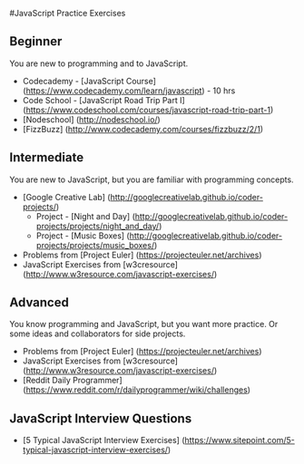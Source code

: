 #JavaScript Practice Exercises

## Beginner
You are new to programming and to JavaScript.
- Codecademy - [JavaScript Course] (https://www.codecademy.com/learn/javascript) - 10 hrs
- Code School - [JavaScript Road Trip Part I] (https://www.codeschool.com/courses/javascript-road-trip-part-1)
- [Nodeschool] (http://nodeschool.io/)
- [FizzBuzz] (http://www.codecademy.com/courses/fizzbuzz/2/1)

## Intermediate
You are new to JavaScript, but you are familiar with programming concepts.

- [Google Creative Lab] (http://googlecreativelab.github.io/coder-projects/)
  - Project - [Night and Day] (http://googlecreativelab.github.io/coder-projects/projects/night_and_day/)
  - Project - [Music Boxes] (http://googlecreativelab.github.io/coder-projects/projects/music_boxes/)
- Problems from [Project Euler] (https://projecteuler.net/archives)
- JavaScript Exercises from [w3cresource] (http://www.w3resource.com/javascript-exercises/)

## Advanced
You know programming and JavaScript, but you want more practice. Or some ideas and collaborators for side projects. 

- Problems from [Project Euler] (https://projecteuler.net/archives)
- JavaScript Exercises from [w3cresource] (http://www.w3resource.com/javascript-exercises/)
- [Reddit Daily Programmer] (https://www.reddit.com/r/dailyprogrammer/wiki/challenges)

## JavaScript Interview Questions

- [5 Typical JavaScript Interview Exercises] (https://www.sitepoint.com/5-typical-javascript-interview-exercises/)
